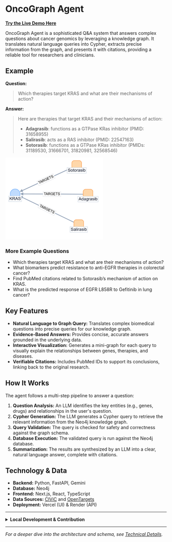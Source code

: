 # OncoGraph Agent

**[Try the Live Demo Here](https://onco-graph-agent.vercel.app/)**

OncoGraph Agent is a sophisticated Q&A system that answers complex questions about cancer genomics by leveraging a knowledge graph. It translates natural language queries into Cypher, extracts precise information from the graph, and presents it with citations, providing a reliable tool for researchers and clinicians.

## Example

**Question:**
> Which therapies target KRAS and what are their mechanisms of action?

**Answer:**
> Here are therapies that target KRAS and their mechanisms of action:
>*   **Adagrasib**: functions as a GTPase KRas inhibitor (PMID: 31658955)
>*   **Salirasib**: acts as a RAS inhibitor (PMID: 22547163)
>*   **Sotorasib**: functions as a GTPase KRas inhibitor (PMIDs: 31189530, 31666701, 31820981, 32568546)


![Mini-graph Visualization](docs\example.png)

### More Example Questions

- Which therapies target KRAS and what are their mechanisms of action?
- What biomarkers predict resistance to anti-EGFR therapies in colorectal cancer?
- Find PubMed citations related to Sotorasib’s mechanism of action on KRAS.
- What is the predicted response of EGFR L858R to Gefitinib in lung cancer?

## Key Features

- **Natural Language to Graph Query:** Translates complex biomedical questions into precise queries for our knowledge graph.
- **Evidence-Based Answers:** Provides concise, accurate answers grounded in the underlying data.
- **Interactive Visualization:** Generates a mini-graph for each query to visually explain the relationships between genes, therapies, and diseases.
- **Verifiable Citations:** Includes PubMed IDs to support its conclusions, linking back to the original research.

## How It Works

The agent follows a multi-step pipeline to answer a question:

1.  **Question Analysis:** An LLM identifies the key entities (e.g., genes, drugs) and relationships in the user's question.
2.  **Cypher Generation:** The LLM generates a Cypher query to retrieve the relevant information from the Neo4j knowledge graph.
3.  **Query Validation:** The query is checked for safety and correctness against the graph schema.
4.  **Database Execution:** The validated query is run against the Neo4j database.
5.  **Summarization:** The results are synthesized by an LLM into a clear, natural language answer, complete with citations.

## Technology & Data

- **Backend:** Python, FastAPI, Gemini
- **Database:** Neo4j
- **Frontend:** Next.js, React, TypeScript
- **Data Sources:** [CIViC](https://civicdb.org/welcome) and [OpenTargets](https://www.opentargets.org/)
- **Deployment:** Vercel (UI) & Render (API)

---

<details>
<summary><strong>Local Development & Contribution</strong></summary>

### Prerequisites

- Python 3.10+
- Neo4j Desktop or Server
- Node.js and npm

### 1. Configure Environment

Create a `.env` file in the project root with the following variables:

```
GOOGLE_API_KEY="your_gemini_api_key"
NEO4J_URI="bolt://localhost:7687"
NEO4J_USER="neo4j"
NEO4J_PASSWORD="your_password"
```

### 2. Setup Backend

Create a virtual environment and install dependencies:

```bash
# Create and activate virtual environment
python -m venv venv
.\venv\Scripts\activate

# Install dependencies and the local package
pip install --upgrade pip
pip install -r requirements.txt
pip install -e .
```

### 3. Seed the Database

You can use the small, included dataset or generate a fresh one from the source APIs.

**Option A: Use the included seed data (Recommended for quick start)**
```bash
python -m src.graph.builder
```

**Option B: Generate data from CIViC + OpenTargets**
```bash
# Generate CSVs under data/civic/latest
python -m src.pipeline.civic_ingest --out-dir data/civic/latest --enrich-tags

# Point the builder to the generated dataset and ingest
$env:DATA_DIR="data/civic/latest"
python -m src.graph.builder
```

### 4. Run the Application

**Start the Backend API:**
```bash
uvicorn api.main:app --reload
```

**Run the Web Interface:**
```bash
# Navigate to the web directory
cd web

# Install dependencies
npm install

# Set the API URL and run the development server
$env:NEXT_PUBLIC_API_URL="http://localhost:8000"
npm run dev
```
The UI will be available at `http://localhost:3000`.

### 5. Run Tests

To run the backend test suite:

```bash
python -m pytest
```

</details>

---
*For a deeper dive into the architecture and schema, see [Technical Details](./docs/TECHNICAL_DETAILS.md).*